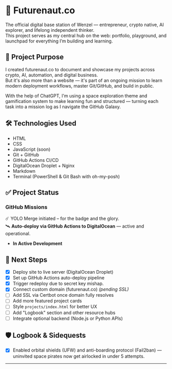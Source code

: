 # 🚀 Futurenaut.co

The official digital base station of Wenzel — entrepreneur, crypto native, AI explorer, and lifelong independent thinker.  
This project serves as my central hub on the web: portfolio, playground, and launchpad for everything I’m building and learning.

## 🌌 Project Purpose

I created futurenaut.co to document and showcase my projects across crypto, AI, automation, and digital business.  
But it's also more than a website — it's part of an ongoing mission to learn modern deployment workflows, master Git/GitHub, and build in public.

With the help of ChatGPT, I'm using a space exploration theme and gamification system to make learning fun and structured — turning each task into a mission log as I navigate the GitHub Galaxy.

## 🛠️ Technologies Used

- HTML
- CSS
- JavaScript (soon)
- Git + GitHub
- GitHub Actions CI/CD
- DigitalOcean Droplet + Nginx
- Markdown
- Terminal (PowerShell & Git Bash with oh-my-posh)

## ✅ Project Status

### GitHub Missions
☄️ YOLO Merge initiated – for the badge and the glory.  
🛰 **Auto-deploy via GitHub Actions to DigitalOcean** — active and operational.

- **In Active Development**

## 📍 Next Steps

- [X] Deploy site to live server (DigitalOcean Droplet)
- [X] Set up GitHub Actions auto-deploy pipeline
- [X] Trigger redeploy due to secret key mishap.
- [X] Connect custom domain (futurenaut.co) *(pending SSL)*
- [ ] Add SSL via Certbot once domain fully resolves
- [ ] Add more featured project cards
- [ ] Style `projects/index.html` for better UX
- [ ] Add "Logbook" section and other resource hubs
- [ ] Integrate optional backend (Node.js or Python APIs)

## 🛡 Logbook & Sidequests

- [X] Enabled orbital shields (UFW) and anti-boarding protocol (Fail2ban) — uninvited space pirates now get airlocked in under 5 attempts.

---
